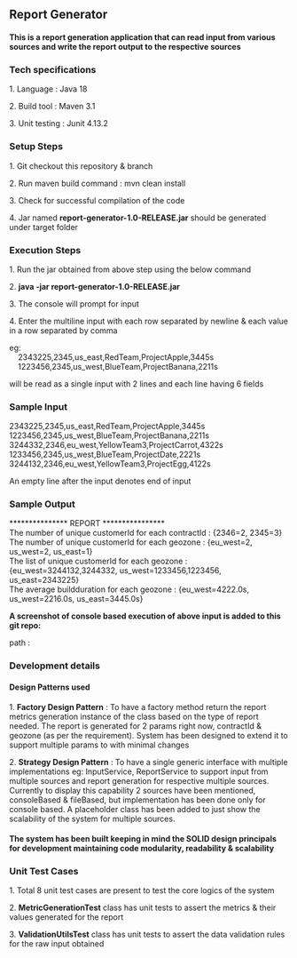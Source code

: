<h2>Report Generator</h2>

<h4>
This is a report generation application that can read input from various sources and write the report output to the respective sources
</h4>

<div>
<h3> Tech specifications </h3>
<div>
 <p>1. Language : Java 18 </p> 
 <p>2. Build tool : Maven 3.1</p> 
 <p>3. Unit testing : Junit 4.13.2</p>
</div>
</div>

<div>
<h3> Setup Steps </h3>
<div>
 <p>1. Git checkout this repository & branch </p>    
 <p>2. Run maven build command : mvn clean install </p>
 <p>3. Check for successful compilation of the code </p>
 <p>4. Jar named <b>report-generator-1.0-RELEASE.jar</b> should be generated under target folder</p>
</div>
</div>

<div>
<h3>Execution Steps</h3>
<div>
 <p>1. Run the jar obtained from above step using the below command </p>
 <p>2. <b>java -jar report-generator-1.0-RELEASE.jar</b></p>
 <p>3. The console will prompt for input</p>
 <p>4. Enter the multiline input with each row separated by newline & each value in a row separated by comma</p>
 <p> eg: <br>
         &nbsp&nbsp&nbsp   2343225,2345,us_east,RedTeam,ProjectApple,3445s <br>
         &nbsp&nbsp&nbsp   1223456,2345,us_west,BlueTeam,ProjectBanana,2211s <br>
        
 </p>
 <p> will be read as a single input with 2 lines and each line having 6 fields </p>
</div>
</div>

<div>
<h3>Sample Input</h3>
<div>
    <p>
        2343225,2345,us_east,RedTeam,ProjectApple,3445s <br>
        1223456,2345,us_west,BlueTeam,ProjectBanana,2211s <br>
        3244332,2346,eu_west,YellowTeam3,ProjectCarrot,4322s <br>
        1233456,2345,us_west,BlueTeam,ProjectDate,2221s <br>
        3244132,2346,eu_west,YellowTeam3,ProjectEgg,4122s <br>
    </p>
    <p> An empty line after the input denotes end of input </p>
</div>

<h3>Sample Output</h3>
<div>
    <p>
        *************** REPORT **************** <br>
        The number of unique customerId for each contractId : {2346=2, 2345=3} <br>
        The number of unique customerId for each geozone : {eu_west=2, us_west=2, us_east=1} <br>
        The list of unique customerId for each geozone : {eu_west=3244132,3244332, us_west=1233456,1223456, us_east=2343225} <br>
        The average buildduration for each geozone : {eu_west=4222.0s, us_west=2216.0s, us_east=3445.0s} <br>
    </p>
</div>
</div>

<div>
<p><b>A screenshot of console based execution of above input is added to this git repo:</b></p>
<p>path : </p>
</div>

<div>
<h3>Development details</h3>
    <div>
    <h4>Design Patterns used</h4>
    <p>1. <b>Factory Design Pattern</b> : To have a factory method return the report metrics generation instance of the class based on the type of report needed. The report is generated for 2 params right now, contractId & geozone (as per the requirement). System has been designed to extend it to support multiple params to with minimal changes</p>
    <p>2. <b>Strategy Design Pattern</b> : To have a single generic interface with multiple implementations eg: InputService, ReportService to support input from multiple sources and report generation for respective multiple sources. Currently to display this capability 2 sources have been mentioned, consoleBased & fileBased, but implementation has been done only for console based. A placeholder class has been added to just show the scalability of the system for multiple sources.</p>
    </div>
</div>

<div>
<h4>The system has been built keeping in mind the SOLID design principals for development maintaining code modularity, readability & scalability</h4> 
</div>

<div>
<h3>Unit Test Cases</h3>
<div>
    <p>1. Total 8 unit test cases are present to test the core logics of the system</p>
    <p>2. <b>MetricGenerationTest</b> class has unit tests to assert the metrics & their values generated for the report  </p>
    <p>3. <b>ValidationUtilsTest</b> class has unit tests to assert the data validation rules for the raw input obtained</p>
</div>
</div>